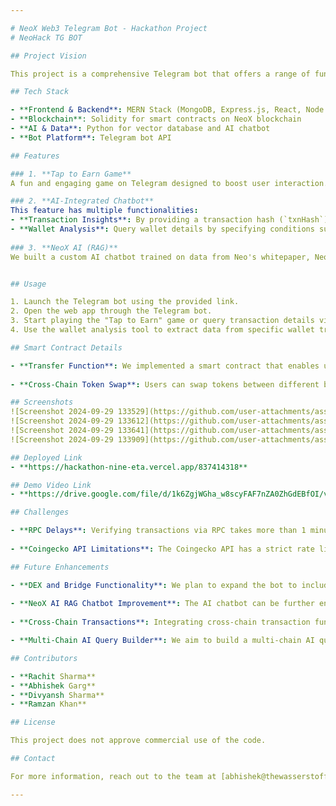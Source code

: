 ```yaml
---

# NeoX Web3 Telegram Bot - Hackathon Project
# NeoHack TG BOT

## Project Vision

This project is a comprehensive Telegram bot that offers a range of functionalities to enhance user engagement and simplify blockchain development. Leveraging the MERN stack, Solidity smart contracts, and AI-powered chatbots, we have created a multi-faceted solution that caters to both users and developers in the NeoX Web3 ecosystem. This is to increase the adaptability of users and layman using the already present distribution channels for Web3 on Telegram. Similarly integrating the data driven Generative A.I with the decentralized and completely transparent  Web3, we have created the first AI integrated Blockchain Explorer.

## Tech Stack

- **Frontend & Backend**: MERN Stack (MongoDB, Express.js, React, Node.js)
- **Blockchain**: Solidity for smart contracts on NeoX blockchain
- **AI & Data**: Python for vector database and AI chatbot
- **Bot Platform**: Telegram bot API

## Features

### 1. **Tap to Earn Game**
A fun and engaging game on Telegram designed to boost user interaction. Users can play and earn real money through gameplay, increasing the number of on-chain transactions. The rewards earned during gameplay are transferred directly to the user's wallet via a smart contract.

### 2. **AI-Integrated Chatbot**
This feature has multiple functionalities:
- **Transaction Insights**: By providing a transaction hash (`txnHash`), users can get in-depth, real-time transaction details explained in simple language, tailored for both blockchain developers and laypeople.
- **Wallet Analysis**: Query wallet details by specifying conditions such as sender, receiver, transaction amount (greater than, less than), to retrieve any relevant transaction information.
  
### 3. **NeoX AI (RAG)**
We built a custom AI chatbot trained on data from Neo's whitepaper, NeoX documentation, and other resources. This assists developers in querying NeoX-related information and smoothens the development process on NeoX.


## Usage

1. Launch the Telegram bot using the provided link.
2. Open the web app through the Telegram bot.
3. Start playing the "Tap to Earn" game or query transaction details via the AI chatbot.
4. Use the wallet analysis tool to extract data from specific wallet transactions.

## Smart Contract Details

- **Transfer Function**: We implemented a smart contract that enables users to transfer rewards earned in the game directly to their wallets. The contract is built on NeoX, ensuring secure and fast transactions.
  
- **Cross-Chain Token Swap**: Users can swap tokens between different blockchains, including Ethereum and Arbitrum, using a cross-chain bridge integrated within the smart contract. This expands the user’s flexibility and provides a seamless cross-chain experience.

## Screenshots
![Screenshot 2024-09-29 133529](https://github.com/user-attachments/assets/ee110e98-60ee-4866-86cc-7e1ac1f47103)
![Screenshot 2024-09-29 133612](https://github.com/user-attachments/assets/627a33bb-5673-4980-bdc0-569b2d68aa2b)
![Screenshot 2024-09-29 133641](https://github.com/user-attachments/assets/2da8bb9a-4e91-4395-9bd9-2781c6bcce4a)
![Screenshot 2024-09-29 133909](https://github.com/user-attachments/assets/6a36710f-1ba2-43e6-8231-906d73f2462f)

## Deployed Link
- **https://hackathon-nine-eta.vercel.app/837414318**

## Demo Video Link
- **https://drive.google.com/file/d/1k6ZgjWGha_w8scyFAF7nZA0ZhGdEBfOI/view?usp=sharing**

## Challenges

- **RPC Delays**: Verifying transactions via RPC takes more than 1 minute, which affects the user experience during token transfers and swaps.
  
- **Coingecko API Limitations**: The Coingecko API has a strict rate limit, making it challenging to efficiently build and maintain the wallet database for the token swap functionality.

## Future Enhancements

- **DEX and Bridge Functionality**: We plan to expand the bot to include all decentralized exchange (DEX) and bridge functionalities, enabling one-click operations directly through the Telegram bot for seamless cross-chain asset transfers.
  
- **NeoX AI RAG Chatbot Improvement**: The AI chatbot can be further enhanced by integrating more NeoX documentation and additional data into the vector database, making it even more powerful for developers.
  
- **Cross-Chain Transactions**: Integrating cross-chain transaction functionality within the "Tap to Earn" game to enhance user experience and flexibility when moving assets across different blockchains.

- **Multi-Chain AI Query Builder**: We aim to build a multi-chain AI query builder that allows both developers and non-developers to access blockchain data through natural language processing (NLP) directly on their phones.

## Contributors

- **Rachit Sharma**
- **Abhishek Garg**
- **Divyansh Sharma**
- **Ramzan Khan**

## License

This project does not approve commercial use of the code.

## Contact

For more information, reach out to the team at [abhishek@thewasserstoff.com](mailto:abhishek@thewasserstoff.com).

---
```

